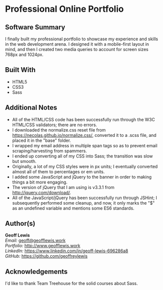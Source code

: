 # Professional Online Portfolio

## Software Summary

I finally built my professional portfolio to showcase my experience and skills in the web development arena.  I designed it with a mobile-first layout in mind, and then I created two media queries to account for screen sizes 768px and 1024px.

## Built With

* HTML5
* CSS3
* Sass

## Additional Notes

* All of the HTML/CSS code has been successfully run through the W3C HTML/CSS validators; there are no errors.
* I downloaded the normalize.css reset file from https://necolas.github.io/normalize.css/, converted it to a .scss file, and placed it in the "base" folder.
* I wrapped my email address in multiple span tags so as to prevent email scraping/harvesting from spammers.
* I ended up converting all of my CSS into Sass; the transition was slow but smooth.
* Originally, a lot of my CSS styles were in px units; I eventually converted almost all of them to percentages or em units.
* I added some JavaScript and jQuery to the banner in order to making things a bit more engaging.
* The version of jQuery that I am using is v3.3.1 from http://jquery.com/download/.
* All of the JavaScript/jQuery has been successfully run through JSHint; I subsequently performed some cleanup, and now, it only marks the "$" as an undefined variable and mentions some ES6 standards.

## Author(s)

**Geoff Lewis**  
*Email:* geoff@geofflewis.work  
*Portfolio:* http://www.geofflewis.work  
*LinkedIn:* https://www.linkedin.com/in/geoff-lewis-696286a8  
*GitHub:* https://github.com/geoffreylewis

## Acknowledgements

I'd like to thank Team Treehouse for the solid courses about Sass.
